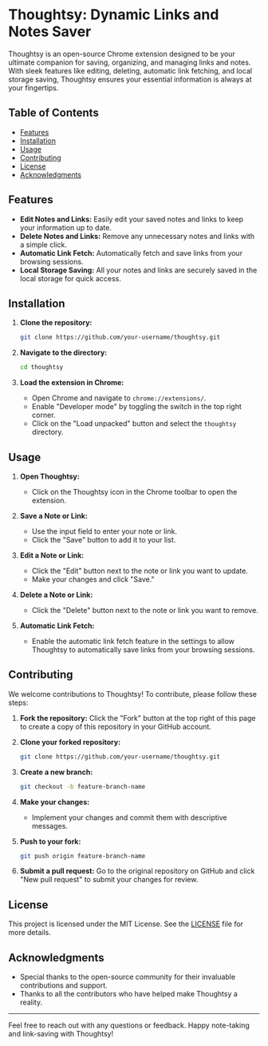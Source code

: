# Thoughtsy: Dynamic Links and Notes Saver

Thoughtsy is an open-source Chrome extension designed to be your ultimate companion for saving, organizing, and managing links and notes. With sleek features like editing, deleting, automatic link fetching, and local storage saving, Thoughtsy ensures your essential information is always at your fingertips.

## Table of Contents

- [Features](#features)
- [Installation](#installation)
- [Usage](#usage)
- [Contributing](#contributing)
- [License](#license)
- [Acknowledgments](#acknowledgments)

## Features

- **Edit Notes and Links:** Easily edit your saved notes and links to keep your information up to date.
- **Delete Notes and Links:** Remove any unnecessary notes and links with a simple click.
- **Automatic Link Fetch:** Automatically fetch and save links from your browsing sessions.
- **Local Storage Saving:** All your notes and links are securely saved in the local storage for quick access.

## Installation

1. **Clone the repository:**
   ```bash
   git clone https://github.com/your-username/thoughtsy.git
   ```

2. **Navigate to the directory:**
   ```bash
   cd thoughtsy
   ```

3. **Load the extension in Chrome:**
   - Open Chrome and navigate to `chrome://extensions/`.
   - Enable "Developer mode" by toggling the switch in the top right corner.
   - Click on the "Load unpacked" button and select the `thoughtsy` directory.

## Usage

1. **Open Thoughtsy:**
   - Click on the Thoughtsy icon in the Chrome toolbar to open the extension.

2. **Save a Note or Link:**
   - Use the input field to enter your note or link.
   - Click the "Save" button to add it to your list.

3. **Edit a Note or Link:**
   - Click the "Edit" button next to the note or link you want to update.
   - Make your changes and click "Save."

4. **Delete a Note or Link:**
   - Click the "Delete" button next to the note or link you want to remove.

5. **Automatic Link Fetch:**
   - Enable the automatic link fetch feature in the settings to allow Thoughtsy to automatically save links from your browsing sessions.

## Contributing

We welcome contributions to Thoughtsy! To contribute, please follow these steps:

1. **Fork the repository:**
   Click the "Fork" button at the top right of this page to create a copy of this repository in your GitHub account.

2. **Clone your forked repository:**
   ```bash
   git clone https://github.com/your-username/thoughtsy.git
   ```

3. **Create a new branch:**
   ```bash
   git checkout -b feature-branch-name
   ```

4. **Make your changes:**
   - Implement your changes and commit them with descriptive messages.

5. **Push to your fork:**
   ```bash
   git push origin feature-branch-name
   ```

6. **Submit a pull request:**
   Go to the original repository on GitHub and click "New pull request" to submit your changes for review.

## License

This project is licensed under the MIT License. See the [LICENSE](LICENSE) file for more details.

## Acknowledgments

- Special thanks to the open-source community for their invaluable contributions and support.
- Thanks to all the contributors who have helped make Thoughtsy a reality.

---

Feel free to reach out with any questions or feedback. Happy note-taking and link-saving with Thoughtsy!
